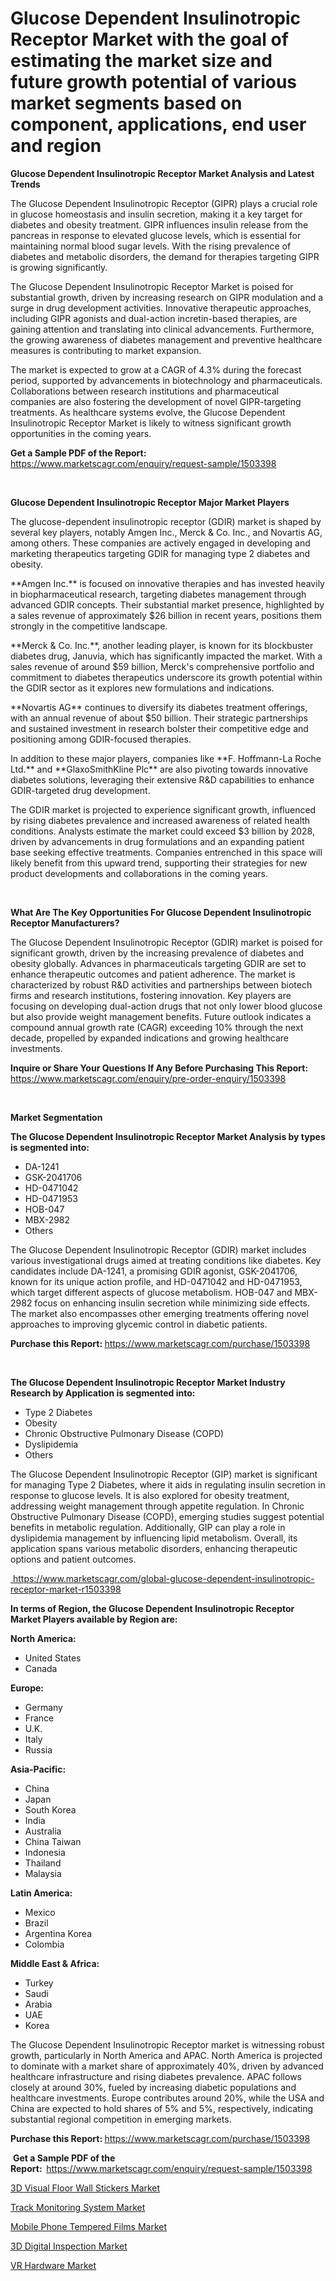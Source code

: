 <p><h1>Glucose Dependent Insulinotropic Receptor Market with the goal of estimating the market size and future growth potential of various market segments based on component, applications, end user and region</h1></p><p><strong>Glucose Dependent Insulinotropic Receptor Market Analysis and Latest Trends</strong></p>
<p><p>The Glucose Dependent Insulinotropic Receptor (GIPR) plays a crucial role in glucose homeostasis and insulin secretion, making it a key target for diabetes and obesity treatment. GIPR influences insulin release from the pancreas in response to elevated glucose levels, which is essential for maintaining normal blood sugar levels. With the rising prevalence of diabetes and metabolic disorders, the demand for therapies targeting GIPR is growing significantly.</p><p>The Glucose Dependent Insulinotropic Receptor Market is poised for substantial growth, driven by increasing research on GIPR modulation and a surge in drug development activities. Innovative therapeutic approaches, including GIPR agonists and dual-action incretin-based therapies, are gaining attention and translating into clinical advancements. Furthermore, the growing awareness of diabetes management and preventive healthcare measures is contributing to market expansion.</p><p>The market is expected to grow at a CAGR of 4.3% during the forecast period, supported by advancements in biotechnology and pharmaceuticals. Collaborations between research institutions and pharmaceutical companies are also fostering the development of novel GIPR-targeting treatments. As healthcare systems evolve, the Glucose Dependent Insulinotropic Receptor Market is likely to witness significant growth opportunities in the coming years.</p></p>
<p><strong>Get a Sample PDF of the Report:&nbsp;</strong> <a href="https://www.marketscagr.com/enquiry/request-sample/1503398?utm_campaign=1267&utm_medium=2&utm_source=Github&utm_content=ia&utm_term=27092024&utm_id=glucose-dependent-insulinotropic-receptor">https://www.marketscagr.com/enquiry/request-sample/1503398</a></p>
<p>&nbsp;</p>
<p><strong>Glucose Dependent Insulinotropic Receptor Major Market Players</strong></p>
<p><p>The glucose-dependent insulinotropic receptor (GDIR) market is shaped by several key players, notably Amgen Inc., Merck & Co. Inc., and Novartis AG, among others. These companies are actively engaged in developing and marketing therapeutics targeting GDIR for managing type 2 diabetes and obesity.</p><p>**Amgen Inc.** is focused on innovative therapies and has invested heavily in biopharmaceutical research, targeting diabetes management through advanced GDIR concepts. Their substantial market presence, highlighted by a sales revenue of approximately $26 billion in recent years, positions them strongly in the competitive landscape.</p><p>**Merck & Co. Inc.**, another leading player, is known for its blockbuster diabetes drug, Januvia, which has significantly impacted the market. With a sales revenue of around $59 billion, Merck's comprehensive portfolio and commitment to diabetes therapeutics underscore its growth potential within the GDIR sector as it explores new formulations and indications.</p><p>**Novartis AG** continues to diversify its diabetes treatment offerings, with an annual revenue of about $50 billion. Their strategic partnerships and sustained investment in research bolster their competitive edge and positioning among GDIR-focused therapies.</p><p>In addition to these major players, companies like **F. Hoffmann-La Roche Ltd.** and **GlaxoSmithKline Plc** are also pivoting towards innovative diabetes solutions, leveraging their extensive R&D capabilities to enhance GDIR-targeted drug development.</p><p>The GDIR market is projected to experience significant growth, influenced by rising diabetes prevalence and increased awareness of related health conditions. Analysts estimate the market could exceed $3 billion by 2028, driven by advancements in drug formulations and an expanding patient base seeking effective treatments. Companies entrenched in this space will likely benefit from this upward trend, supporting their strategies for new product developments and collaborations in the coming years.</p></p>
<p>&nbsp;</p>
<p><strong>What Are The Key Opportunities For Glucose Dependent Insulinotropic Receptor Manufacturers?</strong></p>
<p><p>The Glucose Dependent Insulinotropic Receptor (GDIR) market is poised for significant growth, driven by the increasing prevalence of diabetes and obesity globally. Advances in pharmaceuticals targeting GDIR are set to enhance therapeutic outcomes and patient adherence. The market is characterized by robust R&D activities and partnerships between biotech firms and research institutions, fostering innovation. Key players are focusing on developing dual-action drugs that not only lower blood glucose but also provide weight management benefits. Future outlook indicates a compound annual growth rate (CAGR) exceeding 10% through the next decade, propelled by expanded indications and growing healthcare investments.</p></p>
<p><strong>Inquire or Share Your Questions If Any Before Purchasing This Report:</strong> <a href="https://www.marketscagr.com/enquiry/pre-order-enquiry/1503398?utm_campaign=1267&utm_medium=2&utm_source=Github&utm_content=ia&utm_term=27092024&utm_id=glucose-dependent-insulinotropic-receptor">https://www.marketscagr.com/enquiry/pre-order-enquiry/1503398</a></p>
<p>&nbsp;</p>
<p><strong>Market Segmentation</strong></p>
<p><strong>The Glucose Dependent Insulinotropic Receptor Market Analysis by types is segmented into:</strong></p>
<p><ul><li>DA-1241</li><li>GSK-2041706</li><li>HD-0471042</li><li>HD-0471953</li><li>HOB-047</li><li>MBX-2982</li><li>Others</li></ul></p>
<p><p>The Glucose Dependent Insulinotropic Receptor (GDIR) market includes various investigational drugs aimed at treating conditions like diabetes. Key candidates include DA-1241, a promising GDIR agonist, GSK-2041706, known for its unique action profile, and HD-0471042 and HD-0471953, which target different aspects of glucose metabolism. HOB-047 and MBX-2982 focus on enhancing insulin secretion while minimizing side effects. The market also encompasses other emerging treatments offering novel approaches to improving glycemic control in diabetic patients.</p></p>
<p><strong>Purchase this Report:&nbsp;</strong><a href="https://www.marketscagr.com/purchase/1503398?utm_campaign=1267&utm_medium=2&utm_source=Github&utm_content=ia&utm_term=27092024&utm_id=glucose-dependent-insulinotropic-receptor">https://www.marketscagr.com/purchase/1503398</a></p>
<p>&nbsp;</p>
<p><strong>The Glucose Dependent Insulinotropic Receptor Market Industry Research by Application is segmented into:</strong></p>
<p><ul><li>Type 2 Diabetes</li><li>Obesity</li><li>Chronic Obstructive Pulmonary Disease (COPD)</li><li>Dyslipidemia</li><li>Others</li></ul></p>
<p><p>The Glucose Dependent Insulinotropic Receptor (GIP) market is significant for managing Type 2 Diabetes, where it aids in regulating insulin secretion in response to glucose levels. It is also explored for obesity treatment, addressing weight management through appetite regulation. In Chronic Obstructive Pulmonary Disease (COPD), emerging studies suggest potential benefits in metabolic regulation. Additionally, GIP can play a role in dyslipidemia management by influencing lipid metabolism. Overall, its application spans various metabolic disorders, enhancing therapeutic options and patient outcomes.</p></p>
<p><a href="https://www.marketscagr.com/global-glucose-dependent-insulinotropic-receptor-market-r1503398?utm_campaign=1267&utm_medium=2&utm_source=Github&utm_content=ia&utm_term=27092024&utm_id=glucose-dependent-insulinotropic-receptor">&nbsp;https://www.marketscagr.com/global-glucose-dependent-insulinotropic-receptor-market-r1503398</a></p>
<p><strong>In terms of Region, the Glucose Dependent Insulinotropic Receptor Market Players available by Region are:</strong></p>
<p>
    <p> <strong> North America: </strong>
        <ul>
            <li>United States</li>
            <li>Canada</li>
        </ul>
        </p> 
    <p> <strong> Europe: </strong>
        <ul>
            <li>Germany</li>
            <li>France</li>
            <li>U.K.</li>
            <li>Italy</li>
            <li>Russia</li>
        </ul>
        </p> 
    <p> <strong> Asia-Pacific: </strong>
        <ul>
            <li>China</li>
            <li>Japan</li>
            <li>South Korea</li>
            <li>India</li>
            <li>Australia</li>
            <li>China Taiwan</li>
            <li>Indonesia</li>
            <li>Thailand</li>
            <li>Malaysia</li>
        </ul>
        </p> 
    <p> <strong> Latin America: </strong>
        <ul>
            <li>Mexico</li>
            <li>Brazil</li>
            <li>Argentina Korea</li>
            <li>Colombia</li>
        </ul>
        </p> 
    <p> <strong> Middle East & Africa: </strong>
        <ul>
            <li>Turkey</li>
            <li>Saudi</li>
            <li>Arabia</li>
            <li>UAE</li>
            <li>Korea</li>
        </ul>
    </p>
    </p>
<p><p>The Glucose Dependent Insulinotropic Receptor market is witnessing robust growth, particularly in North America and APAC. North America is projected to dominate with a market share of approximately 40%, driven by advanced healthcare infrastructure and rising diabetes prevalence. APAC follows closely at around 30%, fueled by increasing diabetic populations and healthcare investments. Europe contributes around 20%, while the USA and China are expected to hold shares of 5% and 5%, respectively, indicating substantial regional competition in emerging markets.</p></p>
<p><strong>Purchase this Report: </strong><a href="https://www.marketscagr.com/purchase/1503398?utm_campaign=1267&utm_medium=2&utm_source=Github&utm_content=ia&utm_term=27092024&utm_id=glucose-dependent-insulinotropic-receptor">https://www.marketscagr.com/purchase/1503398</a></p>
<p>&nbsp;<strong>Get a Sample PDF of the Report:&nbsp;&nbsp;</strong><a href="https://www.marketscagr.com/enquiry/request-sample/1503398?utm_campaign=1267&utm_medium=2&utm_source=Github&utm_content=ia&utm_term=27092024&utm_id=glucose-dependent-insulinotropic-receptor">https://www.marketscagr.com/enquiry/request-sample/1503398</a></p>
<p><strong></strong></p>
<p><p><a href="https://issuu.com/reportprime-2/docs/3d-visual-floor-wall-stickers-marke_3d952573156979?utm_campaign=1267&utm_medium=2&utm_source=Github&utm_content=ia&utm_term=27092024&utm_id=glucose-dependent-insulinotropic-receptor">3D Visual Floor Wall Stickers Market</a></p><p><a href="https://www.linkedin.com/pulse/track-monitoring-system-market-research-report-exploring-dz4cc?trackingId=OaVjrz3jQ2S7qvXOrg1bBg%3D%3D&utm_campaign=1267&utm_medium=2&utm_source=Github&utm_content=ia&utm_term=27092024&utm_id=glucose-dependent-insulinotropic-receptor">Track Monitoring System Market</a></p><p><a href="https://issuu.com/reportprime-2/docs/mobile-phone-tempered-films-market-_e35e12edbf4f24?utm_campaign=1267&utm_medium=2&utm_source=Github&utm_content=ia&utm_term=27092024&utm_id=glucose-dependent-insulinotropic-receptor">Mobile Phone Tempered Films Market</a></p><p><a href="https://github.com/GroverBarry/Market-Research-Report-List-7/blob/main/3d-digital-inspection-market.md?utm_campaign=1267&utm_medium=2&utm_source=Github&utm_content=ia&utm_term=27092024&utm_id=glucose-dependent-insulinotropic-receptor">3D Digital Inspection Market</a></p><p><a href="https://www.linkedin.com/pulse/vr-hardware-market-overview-global-trends-future-prospects-cn2se?trackingId=0GudWHPQRHezSAjH0K0wHA%3D%3D&utm_campaign=1267&utm_medium=2&utm_source=Github&utm_content=ia&utm_term=27092024&utm_id=glucose-dependent-insulinotropic-receptor">VR Hardware Market</a></p></p>
